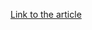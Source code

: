 [Link to the article](https://blog.trendmicro.com/trendlabs-security-intelligence/vpnfilter-affected-devices-still-riddled-with-19-vulnerabilities)
